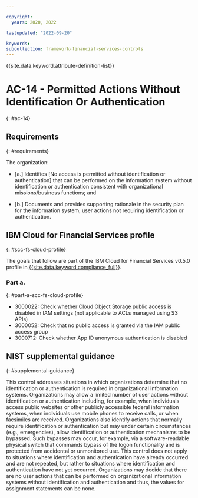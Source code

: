 ```yaml
---

copyright:
  years: 2020, 2022

lastupdated: "2022-09-20"

keywords: 
subcollection: framework-financial-services-controls
---
```


{{site.data.keyword.attribute-definition-list}}

# AC-14 - Permitted Actions Without Identification Or Authentication
{: #ac-14}

## Requirements
{: #requirements}

The organization:

- \[a.\] Identifies [No access is permitted without identification or authentication] that can be performed on the information system without identification or authentication consistent with organizational missions/business functions; and

- \[b.\] Documents and provides supporting rationale in the security plan for the information system, user actions not requiring identification or authentication.

## IBM Cloud for Financial Services profile
{: #scc-fs-cloud-profile}

The goals that follow are part of the IBM Cloud for Financial Services v0.5.0 profile in [{{site.data.keyword.compliance_full}}](/docs/security-compliance?topic=security-compliance-getting-started).

### Part a.
{: #part-a-scc-fs-cloud-profile}

- 3000022: Check whether Cloud Object Storage public access is disabled in IAM settings (not applicable to ACLs managed using S3 APIs)
- 3000052: Check that no public access is granted via the IAM public access group
- 3000712: Check whether App ID anonymous authentication is disabled

## NIST supplemental guidance
{: #supplemental-guidance}

This control addresses situations in which organizations determine that no identification or authentication is required in organizational information systems. Organizations may allow a limited number of user actions without identification or authentication including, for example, when individuals access public websites or other publicly accessible federal information systems, when individuals use mobile phones to receive calls, or when facsimiles are received. Organizations also identify actions that normally require identification or authentication but may under certain circumstances (e.g., emergencies), allow identification or authentication mechanisms to be bypassed. Such bypasses may occur, for example, via a software-readable physical switch that commands bypass of the logon functionality and is protected from accidental or unmonitored use. This control does not apply to situations where identification and authentication have already occurred and are not repeated, but rather to situations where identification and authentication have not yet occurred. Organizations may decide that there are no user actions that can be performed on organizational information systems without identification and authentication and thus, the values for assignment statements can be none.

